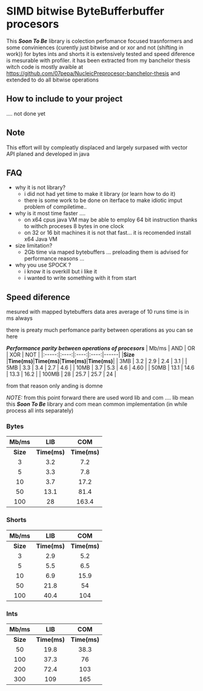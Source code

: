 # SIMD bitwise ByteBufferbuffer procesors
This ***Soon To Be*** library is colection perfomance focused trasnformers and some conviniences (curently just bitwise and or xor and not (shifting in work)) for bytes ints and shorts
it is extensively tested and speed diference is mesurable with profiler.
it has been extracted from my banchelor thesis witch code is mostly avaible at https://github.com/07pepa/NucleicPreprocesor-banchelor-thesis
and extended to do all bitwise operations


## How to include to your project
....  not done yet

## Note
This effort will by compleatly displaced and largely surpased  with vector API planed and developed in java 

## FAQ
* why it is not library?
    * i did not had yet time to make it library (or learn how to do it)
    * there is some work to be done on iterface to make idiotic imput problem of compiletime..
* why is it most time faster ....   
    * on x64 cpus java VM may be able to employ 64 bit instruction thanks to withch proceses 8 bytes in one clock 
    * on 32 or 16 bit machines it is not that fast... it is recomended install x64 Java VM
* size limitation?
  * 2Gb time via maped bytebuffers ... preloading them is advised for performance reasons ...
* why you use SPOCK ?
  * i know it is overkill but i like it
  * i wanted to write something with it from start

## Speed diference
mesured with mapped bytebuffers data ares average of 10 runs
time is in ms always

there is preaty much perfomance parity between operations
as you can se here

***Performance parity between operations of procesors***
| Mb/ms |  AND |  OR  |  XOR | NOT  |
|:-----:|:----:|:----:|:----:|------|
|**Size** |**Time(ms)**|**Time(ms)**|**Time(ms)**|**Time(ms)**|
|  3MB  |  3.2 |  2.9 |  2.4 |  3.1 |
|  5MB  |  3.3 |  3.4 |  2.7 |  4.6 |
|  10MB |  3.7 |  5.3 |  4.6 | 4.60 |
|  50MB | 13.1 | 14.6 | 13.3 | 16.2 |
| 100MB |  28  | 25.7 | 25.7 |  24  |

from that reason only anding is domne

_NOTE:_ from this point forward there are used word lib
and com .... lib mean this ***Soon To Be*** library
and com mean common implementation (in while process all ints separately)

### **Bytes**
|Mb/ms|  LIB |  COM  |
|:---:|:----:|:-----:|
|**Size** |**Time(ms)**|**Time(ms)**|
|   3 |  3.2 |  7.2  |
|   5 |  3.3 |  7.8  |
|  10 |  3.7 |  17.2 |
|  50 | 13.1 |  81.4 |
| 100 |  28  | 163.4 |

### **Shorts**
|Mb/ms|  LIB |  COM |
|:---:|:----:|:----:|
|**Size** |**Time(ms)**|**Time(ms)**|
|   3 |  2.9 |  5.2 |
|   5 |  5.5 |  6.5 |
|  10 |  6.9 | 15.9 |
|  50 | 21.8 |  54  |
| 100 | 40.4 |  104 |

### **Ints**
|Mb/ms|  LIB |  COM |
|:---:|:----:|:----:|
|**Size** |**Time(ms)**|**Time(ms)**|
|  50 | 19.8 | 38.3 |
| 100 | 37.3 |  76  |
| 200 | 72.4 |  103 |
| 300 |  109 |  165 |

